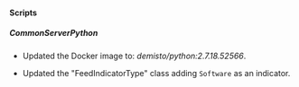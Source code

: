 
#### Scripts

##### CommonServerPython
- Updated the Docker image to: *demisto/python:2.7.18.52566*.

- Updated the "FeedIndicatorType" class adding `Software` as an indicator.
